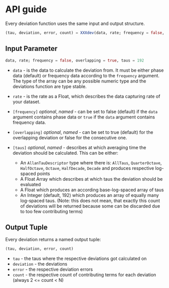 # API guide

Every deviation function uses the same input and output structure.

```Julia
(tau, deviation, error, count) = XXXdev(data, rate; frequency = false, overlapping = true, taus = 192)
```

## Input Parameter
```Julia
data, rate; frequency = false, overlapping = true, taus = 192
```
 * `data` - is the data to calculate the deviation from. It must be either phase data (default) or frequency data according to the `frequency` argument. The type of the array can be any possible numeric type and the deviations function are type stable.
 * `rate` - is the rate as a Float, which describes the data capturing rate of your dataset.


 * `[frequency]` *optional*, *named* - can be set to false (default) if the `data` argument contains phase data or `true` if the `data` argument contains frequency data.
 * `[overlapping]` *optional*, *named* - can be set to true (default) for the overlapping deviation or false for the consecutive one.
 * `[taus]` *optional*, *named* - describes at which averaging time the deviation should be calculated. This can be either:
   - An `AllanTauDescriptor` type where there is: `AllTaus`, `QuarterOctave`, `HalfOctave`, `Octave`, `HalfDecade`, `Decade` and produces respective log-spaced points
   - A Float Array which describes at which taus the deviation should be evaluated
   - A Float which produces an according base-log-spaced array of taus
   - An Integer (default, 192) which produces an array of equally many log-spaced taus. (Note: this does not mean, that exactly this count of deviations will be returned because some can be discarded due to too few contributing terms)

## Output Tuple
Every deviation returns a named output tuple:
```Julia
(tau, deviation, error, count)
```
 * `tau` - the taus where the respective deviations got calculated on
 * `deviation` - the deviations
 * `error` - the respective deviation errors
 * `count` - the respective count of contributing terms for each deviation (always 2 <= count < N)
